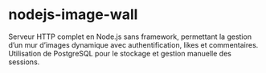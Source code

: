 # nodejs-image-wall
Serveur HTTP complet en Node.js sans framework, permettant la gestion d’un mur d’images dynamique avec authentification, likes et commentaires. Utilisation de PostgreSQL pour le stockage et gestion manuelle des sessions.
